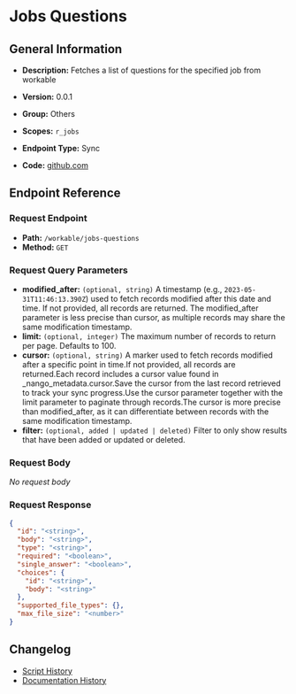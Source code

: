 # Jobs Questions

## General Information

- **Description:** Fetches a list of questions for the specified job from workable

- **Version:** 0.0.1
- **Group:** Others
- **Scopes:** `r_jobs`
- **Endpoint Type:** Sync
- **Code:** [github.com](https://github.com/NangoHQ/integration-templates/tree/main/integrations/workable/syncs/jobs-questions.ts)


## Endpoint Reference

### Request Endpoint

- **Path:** `/workable/jobs-questions`
- **Method:** `GET`

### Request Query Parameters

- **modified_after:** `(optional, string)` A timestamp (e.g., `2023-05-31T11:46:13.390Z`) used to fetch records modified after this date and time. If not provided, all records are returned. The modified_after parameter is less precise than cursor, as multiple records may share the same modification timestamp.
- **limit:** `(optional, integer)` The maximum number of records to return per page. Defaults to 100.
- **cursor:** `(optional, string)` A marker used to fetch records modified after a specific point in time.If not provided, all records are returned.Each record includes a cursor value found in _nango_metadata.cursor.Save the cursor from the last record retrieved to track your sync progress.Use the cursor parameter together with the limit parameter to paginate through records.The cursor is more precise than modified_after, as it can differentiate between records with the same modification timestamp.
- **filter:** `(optional, added | updated | deleted)` Filter to only show results that have been added or updated or deleted.

### Request Body

_No request body_

### Request Response

```json
{
  "id": "<string>",
  "body": "<string>",
  "type": "<string>",
  "required": "<boolean>",
  "single_answer": "<boolean>",
  "choices": {
    "id": "<string>",
    "body": "<string>"
  },
  "supported_file_types": {},
  "max_file_size": "<number>"
}
```

## Changelog

- [Script History](https://github.com/NangoHQ/integration-templates/commits/main/integrations/workable/syncs/jobs-questions.ts)
- [Documentation History](https://github.com/NangoHQ/integration-templates/commits/main/integrations/workable/syncs/jobs-questions.md)

<!-- END  GENERATED CONTENT -->

